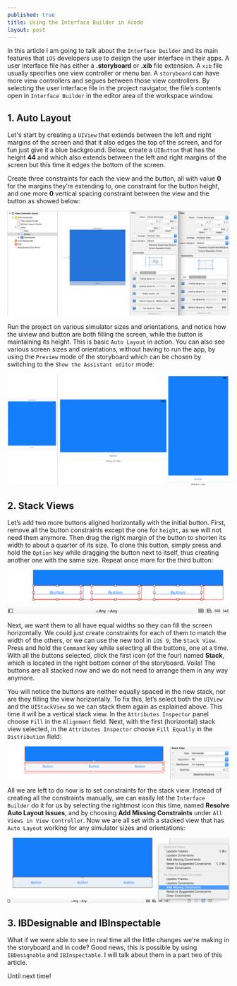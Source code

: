 ```yaml
---
published: true
title: Using the Interface Builder in Xcode
layout: post
---
```

In this article I am going to talk about the `Interface Builder` and its main features that `iOS` developers use to design the user interface in their apps. A user interface file has either a __.storyboard__ or __.xib__ file extension. A `xib` file usually specifies one view controller or menu bar. A `storyboard` can have more view controllers and segues between those view controllers. By selecting the user interface file in the project navigator, the file’s contents open in `Interface Builder` in the editor area of the workspace window. 

## 1. Auto Layout ##

Let's start by creating a `UIView` that extends between the left and right margins of the screen and that it also edges the top of the screen, and for fun just give it a blue background. Below, create a `UIButton` that has the height __44__ and which also extends between the left and right margins of the screen but this time it edges the bottom of the screen. 

Create three constraints for each the view and the button, all with value __0__ for the margins they’re extending to, one constraint for the button height, and one more __0__ vertical spacing constraint between the view and the button as showed below:

![alt text](https://github.com/Swiftor/InterfaceBuilder/raw/master/images/ib1.png "IB1")

Run the project on various simulator sizes and orientations, and notice how the uiview and button are both filling the screen, while the button is maintaining its height. This is basic `Auto Layout` in action. You can also see various screen sizes and orientations, without having to run the app, by using the `Preview` mode of the storyboard which can be chosen by switching to the `Show the Assistant editor` mode:

![alt text](https://github.com/Swiftor/InterfaceBuilder/raw/master/images/ib2.png "IB2")

## 2. Stack Views ##

Let’s add two more buttons aligned horizontally with the initial button. First, remove all the button constraints except the one for `height`, as we will not need them anymore. Then drag the right margin of the button to shorten its width to about a quarter of its size. To clone this button, simply press and hold the `Option` key while dragging the button next to itself, thus creating another one with the same size. Repeat once more for the third button:

![alt text](https://github.com/Swiftor/InterfaceBuilder/raw/master/images/ib3.png "IB3")

Next, we want them to all have equal widths so they can fill the screen horizontally. We could just create constraints for each of them to match the width of the others, or we can use the new tool in `iOS 9`, the `Stack View`. Press and hold the `Command` key while selecting all the buttons, one at a time. With all the buttons selected, click the first icon (of the four) named __Stack__, which is located in the right bottom corner of the storyboard. Voila! The buttons are all stacked now and we do not need to arrange them in any way anymore.

You will notice the buttons are neither equally spaced in the new stack, nor are they filling the view horizontally. To fix this, let’s select both the `UIView` and the `UIStackView` so we can stack them again as explained above. This time it will be a vertical stack view. In the `Attributes Inspector` panel choose `Fill` in the `Alignment` field. Next, with the first (horizontal) stack view selected, in the `Attributes Inspector` choose `Fill Equally` in the `Distribution` field:

![alt text](https://github.com/Swiftor/InterfaceBuilder/raw/master/images/ib4.png "IB4")

All we are left to do now is to set constraints for the stack view. Instead of creating all the constraints manually, we can easily let the `Interface Builder` do it for us by selecting the rightmost icon this time, named __Resolve Auto Layout Issues__, and by choosing __Add Missing Constraints__ under `All Views in View Controller`. Now we are all set with a stacked view that has `Auto Layout` working for any simulator sizes and orientations:

![alt text](https://github.com/Swiftor/InterfaceBuilder/raw/master/images/ib5.png "IB5")

## 3. IBDesignable and IBInspectable ##

What if we were able to see in real time all the little changes we're making in the storyboard and in code? Good news, this is possible by using `IBDesignable` and `IBInspectable`. I will talk about them in a part two of this article.

Until next time!